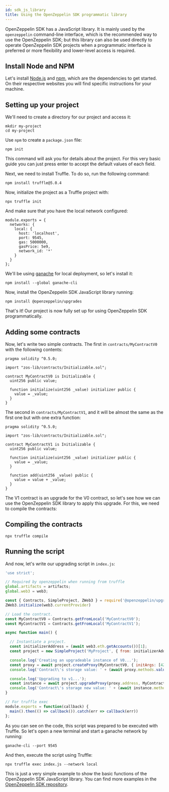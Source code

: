 ```yaml
---
id: sdk_js_library
title: Using the OpenZeppelin SDK programmatic library
---
```


OpenZeppelin SDK has a JavaScript library. It is mainly used by the `openzeppelin`
command-line interface, which is the recommended way to use the OpenZeppelin SDK; but
this library can also be used directly to operate OpenZeppelin SDK projects when a
programmatic interface is preferred or more flexibility and lower-level
access is required.

## Install Node and NPM

Let's install [Node.js](http://nodejs.org/) and
[npm](https://npmjs.com/), which are the dependencies to get started. On their
respective websites you will find specific instructions for your machine.

## Setting up your project

We'll need to create a directory for our project and access it:

```console
mkdir my-project
cd my-project

```

Use `npm` to create a `package.json` file:
```console
npm init
```

This command will ask you for details about the project. For this very basic
guide you can just press enter to accept the default values of each field.

Next, we need to install Truffle. To do so, run the following command:

```console
npm install truffle@5.0.4
```

Now, initialize the project as a Truffle project with:

```
npx truffle init
```

And make sure that you have the local network configured:
```
module.exports = {
  networks: {
    local: {
      host: 'localhost',
      port: 9545,
      gas: 5000000,
      gasPrice: 5e9,
      network_id: '*'
    }
  }
};
```

We'll be using [ganache](https://truffleframework.com/docs/ganache/quickstart) for local deployment, so let's install it:

```console
npm install --global ganache-cli
```

Now, install the OpenZeppelin SDK JavaScript library running:

```console
npm install @openzeppelin/upgrades
```

That's it! Our project is now fully set up for using OpenZeppelin SDK programmatically.

## Adding some contracts

Now, let's write two simple contracts. The first in `contracts/MyContractV0`
with the following contents:

```solidity
pragma solidity ^0.5.0;

import "zos-lib/contracts/Initializable.sol";

contract MyContractV0 is Initializable {
  uint256 public value;

  function initialize(uint256 _value) initializer public {
    value = _value;
  }
}
```

The second in `contracts/MyContractV1`, and it will be almost the same as the
first one but with one extra function:

```solidity
pragma solidity ^0.5.0;

import "zos-lib/contracts/Initializable.sol";

contract MyContractV1 is Initializable {
  uint256 public value;

  function initialize(uint256 _value) initializer public {
    value = _value;
  }

  function add(uint256 _value) public {
    value = value + _value;
  }
}
```

The V1 contract is an upgrade for the V0 contract, so let's see how we can
use the OpenZeppelin SDK library to apply this upgrade. For this, we need to
compile the contracts:

## Compiling the contracts

```console
npx truffle compile
```

## Running the script

And now, let's write our upgrading script in `index.js`:

```js
'use strict';

// Required by openzeppelin when running from truffle
global.artifacts = artifacts;
global.web3 = web3;

const { Contracts, SimpleProject, ZWeb3 } = require('@openzeppelin/upgrades')
ZWeb3.initialize(web3.currentProvider)

// Load the contract.
const MyContractV0 = Contracts.getFromLocal('MyContractV0');
const MyContractV1 = Contracts.getFromLocal('MyContractV1');

async function main() {

  // Instantiate a project.
  const initializerAddress = (await web3.eth.getAccounts())[1];
  const project = new SimpleProject('MyProject', { from: initializerAddress } );

  console.log('Creating an upgradeable instance of V0...');
  const proxy = await project.createProxy(MyContractV0, { initArgs: [42] })
  console.log('Contract\'s storage value: ' + (await proxy.methods.value().call()).toString() + '\n');

  console.log('Upgrading to v1...');
  const instance = await project.upgradeProxy(proxy.address, MyContractV1, { initMethod: 'add', initArgs: [1], initFrom: initializerAddress })
  console.log('Contract\'s storage new value: ' + (await instance.methods.value().call()).toString() + '\n');
}

// For truffle exec
module.exports = function(callback) {
  main().then(() => callback()).catch(err => callback(err))
};
```

As you can see on the code, this script was prepared to be executed with
Truffle. So let's open a new terminal and start a ganache network by running:

```console
ganache-cli --port 9545
```

And then, execute the script using Truffle:

```console
npx truffle exec index.js --network local
```

This is just a very simple example to show the basic functions of the
OpenZeppelin SDK JavaScript library. You can find more examples in the
[OpenZeppelin SDK repository](https://github.com/OpenZeppelin/openzeppelin-sdk/tree/master/examples).

